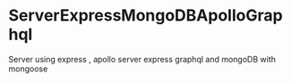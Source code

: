 # ServerExpressMongoDBApolloGraphql
Server using express , apollo server express graphql and mongoDB with mongoose
